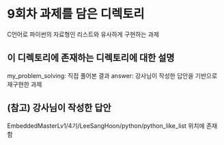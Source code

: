 # 9회차 과제를 담은 디렉토리
C언어로 파이썬의 자료형인 리스트와 유사하게 구현하는 과제

## 이 디렉토리에 존재하는 디렉토리에 대한 설명

my_problem_solving: 직접 풀어본 결과
answer: 강사님이 작성한 답안을 기반으로 재구현한 과제

## (참고) 강사님이 작성한 답안

EmbeddedMasterLv1/4기/LeeSangHoon/python/python_like_list 위치에 존재함
